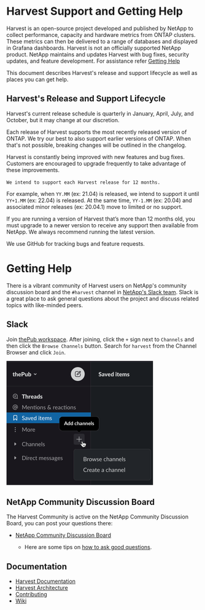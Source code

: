 # Harvest Support and Getting Help

Harvest is an open-source project developed and published by NetApp to collect performance, capacity and hardware metrics from ONTAP clusters. These metrics can then be delivered to a range of databases and displayed in Grafana dashboards. Harvest is not an officially supported NetApp product. NetApp maintains and updates Harvest with bug fixes, security updates, and feature development. For assistance refer [Getting Help](#getting%20help)

This document describes Harvest's release and support lifecycle as well as places you can get help.

## Harvest's Release and Support Lifecycle

Harvest's current release schedule is quarterly in January, April, July, and October, but it may change at our discretion. 

Each release of Harvest supports the most recently released version of ONTAP. We try our best to also support earlier versions of ONTAP. When that's not possible, breaking changes will be outlined in the changelog.

Harvest is constantly being improved with new features and bug fixes. Customers are encouraged to upgrade frequently to take advantage of these improvements.

`We intend to support each Harvest release for 12 months.`

For example, when `YY.MM` (ex: 21.04) is released, we intend to support it until `YY+1.MM` (ex: 22.04) is released. At the same time, `YY-1.MM` (ex: 20.04) and associated minor releases (ex: 20.04.1) move to limited or no support.

If you are running a version of Harvest that’s more than 12 months old, you must upgrade to a newer version to receive any support then available from NetApp. We always recommend running the latest version.

We use GitHub for tracking bugs and feature requests.

# Getting Help

There is a vibrant community of Harvest users on NetApp's community discussion board and the `#harvest` channel in [NetApp's Slack team](https://netapppub.slack.com/archives/C02072M1UCD). Slack is a great place to ask general questions about the project and discuss related topics with like-minded peers.

## Slack

Join [thePub workspace](https://www.netapp.io/slack). After joining, click the `+` sign next to `Channels` and then click the `Browse Channels` button. Search for `harvest` from the Channel Browser and click `Join`.

![Join channel image](/docs/slack.png)

## NetApp Community Discussion Board

The Harvest Community is active on the NetApp Community Discussion Board, you can post your questions there:

* [NetApp Community Discussion Board](https://community.netapp.com/t5/Data-Infrastructure-Management-Software-Discussions/bd-p/oncommand-storage-management-software-discussions)

  * Here are some tips on [how to ask good questions](https://stackoverflow.com/help/how-to-ask).

## Documentation

* [Harvest Documentation](README.md)
* [Harvest Architecture](ARCHITECTURE.md)
* [Contributing](CONTRIBUTING.md)
* [Wiki](https://github.com/NetApp/harvest/wiki)
